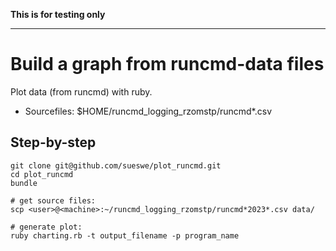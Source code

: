 
**This is for testing only**

---

# Build a graph from runcmd-data files

Plot data (from runcmd) with ruby.

* Sourcefiles: $HOME/runcmd_logging_rzomstp/runcmd*.csv


## Step-by-step

~~~~
git clone git@github.com/sueswe/plot_runcmd.git
cd plot_runcmd
bundle

# get source files:
scp <user>@<machine>:~/runcmd_logging_rzomstp/runcmd*2023*.csv data/

# generate plot:
ruby charting.rb -t output_filename -p program_name
~~~~



